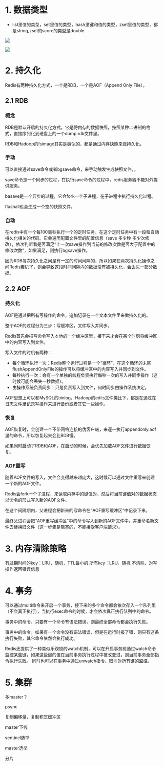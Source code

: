 # 1. 数据类型



* list里值的类型，set里值的类型，hash里键和值的类型，zset里值的类型，都是string,zset的score的类型是double

![](https://fanchaoo-notebook.oss-cn-beijing.aliyuncs.com/img/1754553-059e97e7fcfebab8.png)

![](https://fanchaoo-notebook.oss-cn-beijing.aliyuncs.com/img/1754553-4ee16e185eeedba5.png)




# 2. 持久化

Redis有两种持久化方式，一个是RDB，一个是AOF（Append Only File）。

## 2.1 RDB

### 概念

RDB是默认开启的持久化方式，它是将内存的数据快照，按照某种二进制的格式，直接序列化到硬盘上的一个dump.rdb文件里。

RDB和Hadoop的fsimage其实是类似的，都是通过内存快照来做持久化。

### 手动

可以直接通过save命令或者bgsave命令，来手动触发生成快照文件，。

save命令是一个同步的过程，在执行save命令的过程中，redis服务器不能对外提供服务。

basave是一个异步的过程，它会fork一个子进程，在子进程中执行持久化过程。

flushall也会生成一个空的快照文件。

### 自动

在redis中有一个每100毫秒执行一个的定时任务，在这个定时任务中有一段和自动持久化相关的代码。它会遍历配置文件里的配置信息（save 多少秒 多少次修改），依次判断看是否满足“上一次save操作到当前的修改次数是否大于配置中的修改次数”，如果满足，则执行bgsave操作。

因为RDB每次持久化之间是有一定的时间间隔的，所以如果在两次持久化操作之间Redis宕机了，则会导致这段时间间隔内的数据没有被持久化，会丢失一部分数据。


## 2.2 AOF

### 持久化

AOF是通过把所有写操作的命令，追加记录在一个文本文件里来做持久化的。

整个AOF的过程分为三步：写缓冲区，文件写入并同步。

Redis首先会把写命令写入本地的一个缓冲区里，接下来才会在某个时刻将缓冲区中的内容写入到文件。

写入文件的时机有两种：

* 每个循环执行一次：Redis整个运行过程是一个“循环”，在这个循环的末尾flushAppendOnlyFile的操作可以将缓冲区中的内容写入并同步到文件。
* 每秒执行一次：会有一个单独的线程负责执行每秒一次的写入并同步操作（这时候可能会丢失一秒数据）。
* 由操作系统负责同步：只是负责写入到文件，何时同步由操作系统决定。

AOF思想上可以和MySQL的binlog，Hadoop的edits文件类比下，都是在通过在日志文件里记录写操作来进行备份或者其它一些操作。

### 恢复

AOF恢复时，会创建一个不带网络连接的伪客户端，来逐一执行appendonly.aof里的命令，所以恢复起来会比RDB慢。

如果同时启动了RDB和AOF，在启动的时候，会优先加载AOF文件进行数据恢复。

### AOF重写

随着AOF文件的写入，文件会变得越来越庞大，这时候可以通过文件重写来创建一个新的AOF文件。

Redis会fork一个子进程，来读取内存中的键值对，然后将当前键值对的数据状态以命令的形式写入新的AOF文件。

在这个间隔期内，父进程会把新来的写命令在“AOF重写缓冲区”中记录下来。

最终父进程会把“AOF重写缓冲区”中的命令写入到新的AOF文件中，并重命名新文件去替换旧文件（这一步骤是阻塞的，不能接受客户端请求）。


# 3. 内存清除策略

有过期时间的key：LRU，随机，TTL最小的
所有key：LRU，随机
不清除，对写操作返回错误信息



# 4. 事务

可以通过multi命令来开启一个事务，接下来的多个命令都会依次存入一个队列里（不会真正执行），当执行exec命令的时候，才会依次真正执行队列中的命令。

事务中的命令，只要有一个命令有语法错误，则最终全部命令都会执行失败。

事务中的命令，如果有一个命令没有语法错误，但是在运行时报了错，则只有这条执行失败，其它命令依然会执行成功。

Redis还提供了一种类似乐观锁的watch机制，可以在开启事务前通过watch命令监控某些键，如果这些键的值在当前事务执行过程中被改变过，则当前事务全部指令执行失败。
同时也可以在事务中通过unwatch指令，取消对所有键的监控。



# 5. 集群



多master？

psync

复制偏移量，复制积压缓冲区

master下线

sentinel选举

master选举


分片




















